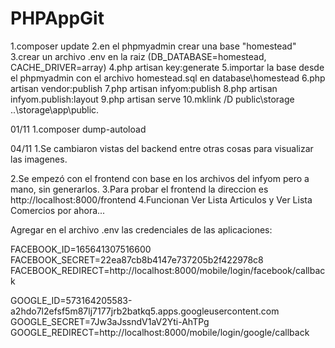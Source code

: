 # PHPAppGit

1.composer update
2.en el phpmyadmin crear una base "homestead"
3.crear un archivo .env en la raiz (DB_DATABASE=homestead, CACHE_DRIVER=array)
4.php artisan key:generate 
5.importar la base desde el phpmyadmin con el archivo homestead.sql en database\homestead
6.php artisan vendor:publish 
7.php artisan infyom:publish
8.php artisan infyom.publish:layout 
9.php artisan serve
10.mklink /D public\storage ..\storage\app\public.

01/11
1.composer dump-autoload

04/11
1.Se cambiaron vistas del backend entre otras cosas para visualizar las imagenes.

2.Se empezó con el frontend con base en los archivos del infyom pero a mano, sin generarlos.
3.Para probar el frontend la direccion es http://localhost:8000/frontend
4.Funcionan Ver Lista Articulos y Ver Lista Comercios por ahora...

Agregar en el archivo .env las credenciales de las aplicaciones:

FACEBOOK_ID=165641307516600
FACEBOOK_SECRET=22ea87cb8b4147e737205b2f422978c8
FACEBOOK_REDIRECT=http://localhost:8000/mobile/login/facebook/callback

GOOGLE_ID=573164205583-a2hdo7l2efsf5m87lj7177jrb2batkq5.apps.googleusercontent.com
GOOGLE_SECRET=7Jw3aJssndV1aV2Yti-AhTPg
GOOGLE_REDIRECT=http://localhost:8000/mobile/login/google/callback